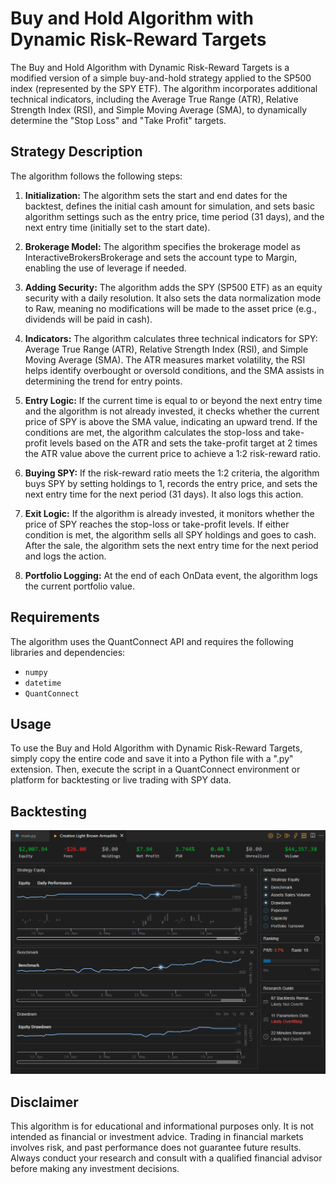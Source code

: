 # Buy and Hold Algorithm with Dynamic Risk-Reward Targets

The Buy and Hold Algorithm with Dynamic Risk-Reward Targets is a modified version of a simple buy-and-hold strategy applied to the SP500 index (represented by the SPY ETF). The algorithm incorporates additional technical indicators, including the Average True Range (ATR), Relative Strength Index (RSI), and Simple Moving Average (SMA), to dynamically determine the "Stop Loss" and "Take Profit" targets.

## Strategy Description
The algorithm follows the following steps:

1. **Initialization:** The algorithm sets the start and end dates for the backtest, defines the initial cash amount for simulation, and sets basic algorithm settings such as the entry price, time period (31 days), and the next entry time (initially set to the start date).

2. **Brokerage Model:** The algorithm specifies the brokerage model as InteractiveBrokersBrokerage and sets the account type to Margin, enabling the use of leverage if needed.

3. **Adding Security:** The algorithm adds the SPY (SP500 ETF) as an equity security with a daily resolution. It also sets the data normalization mode to Raw, meaning no modifications will be made to the asset price (e.g., dividends will be paid in cash).

4. **Indicators:** The algorithm calculates three technical indicators for SPY: Average True Range (ATR), Relative Strength Index (RSI), and Simple Moving Average (SMA). The ATR measures market volatility, the RSI helps identify overbought or oversold conditions, and the SMA assists in determining the trend for entry points.

5. **Entry Logic:** If the current time is equal to or beyond the next entry time and the algorithm is not already invested, it checks whether the current price of SPY is above the SMA value, indicating an upward trend. If the conditions are met, the algorithm calculates the stop-loss and take-profit levels based on the ATR and sets the take-profit target at 2 times the ATR value above the current price to achieve a 1:2 risk-reward ratio.

6. **Buying SPY:** If the risk-reward ratio meets the 1:2 criteria, the algorithm buys SPY by setting holdings to 1, records the entry price, and sets the next entry time for the next period (31 days). It also logs this action.

7. **Exit Logic:** If the algorithm is already invested, it monitors whether the price of SPY reaches the stop-loss or take-profit levels. If either condition is met, the algorithm sells all SPY holdings and goes to cash. After the sale, the algorithm sets the next entry time for the next period and logs the action.

8. **Portfolio Logging:** At the end of each OnData event, the algorithm logs the current portfolio value.

## Requirements
The algorithm uses the QuantConnect API and requires the following libraries and dependencies:

- `numpy`
- `datetime`
- `QuantConnect`

## Usage
To use the Buy and Hold Algorithm with Dynamic Risk-Reward Targets, simply copy the entire code and save it into a Python file with a ".py" extension. Then, execute the script in a QuantConnect environment or platform for backtesting or live trading with SPY data.

## Backtesting

![](../../../img/Buy_and_Hold_Algorithm_Dynamic_Risk-Reward_Targets.png)


## Disclaimer
This algorithm is for educational and informational purposes only. It is not intended as financial or investment advice. Trading in financial markets involves risk, and past performance does not guarantee future results. Always conduct your research and consult with a qualified financial advisor before making any investment decisions.
